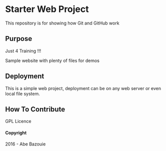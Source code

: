 # Starter Web Project

This repository is for showing how Git and GitHub work

## Purpose
Just 4 Training !!!

Sample website with plenty of files for demos

## Deployment
This is a simple web project, deployment can be on any web server or even local file system.

## How To Contribute
GPL Licence 

#### Copyright
2016 - Abe Bazouie
